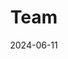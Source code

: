 ---
title: Team
date: 2024-06-11

type: landing

sections:
  - block: 'github.cqelab.people'
    content:
      title: Meet the Team of Quantum Scientists and Engineers!
      # Choose which groups/teams of users to display.
      #   Edit `user_groups` in each user's profile to add them to one or more of these groups.
      user_groups:
          - Principal Investigator
          - Postdocs
          - Grad Students
          - Administrative Assistant
          - Visitors
          - Alumni
      sort_by: Params.last_name
      sort_ascending: true
    design:
      show_interests: false
      show_role: true
      show_social: true
---